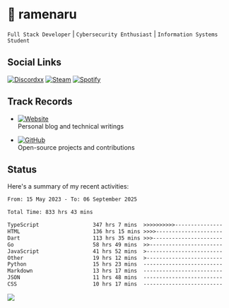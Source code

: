 # 🍜 ramenaru

`Full Stack Developer` | `Cybersecurity Enthusiast` | `Information Systems Student`

## Social Links
[![Discordxx](https://img.shields.io/badge/Discord-7289da?style=flat&logo=discord&logoColor=white)](https://discordapp.com/users/503291004200157185)
[![Steam](https://img.shields.io/badge/Steam-1b2838?style=flat&logo=steam&logoColor=white)](https://steamcommunity.com/id/ramenaru)
[![Spotify](https://img.shields.io/badge/Spotify-1ED760?logo=spotify&logoColor=white)](https://open.spotify.com/user/zehfiusachi8zilte5bqkjl2l)

## Track Records
- [![Website](https://img.shields.io/badge/Websites-FF7139?style=for-the-badge&logo=ghost&logoColor=white)](https://ramenaru.me)  
  Personal blog and technical writings

- [![GitHub](https://img.shields.io/badge/Github_Projects-181717?style=for-the-badge&logo=github&logoColor=white)](https://github.com/ramenaru)  
  Open-source projects and contributions

## Status

Here's a summary of my recent activities:

<!--START_SECTION:waka-->

```txt
From: 15 May 2023 - To: 06 September 2025

Total Time: 833 hrs 43 mins

TypeScript                 347 hrs 7 mins  >>>>>>>>>>---------------   41.63 %
HTML                       136 hrs 15 mins >>>>---------------------   16.34 %
Dart                       113 hrs 35 mins >>>----------------------   13.62 %
Go                         58 hrs 49 mins  >>-----------------------   07.06 %
JavaScript                 41 hrs 52 mins  >------------------------   05.02 %
Other                      19 hrs 12 mins  >------------------------   02.30 %
Python                     15 hrs 23 mins  -------------------------   01.85 %
Markdown                   13 hrs 17 mins  -------------------------   01.59 %
JSON                       11 hrs 48 mins  -------------------------   01.42 %
CSS                        10 hrs 17 mins  -------------------------   01.23 %
```

<!--END_SECTION:waka-->

<img src="https://github-readme-activity-graph-fjqz177.vercel.app/graph?username=ramenaru&theme=xcode"/>

